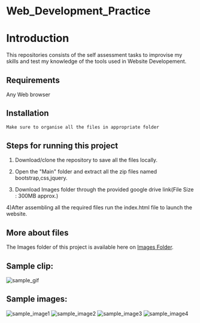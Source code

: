 # Web_Development_Practice


# Introduction

This repositories consists of the self assessment tasks to improvise my skills and test my knowledge of the tools used in Website Developement.
## Requirements

Any Web browser 

## Installation

```bash
Make sure to organise all the files in appropriate folder 
```

## Steps for running this project

1) Download/clone the repository to save all the files locally.

2) Open the "Main" folder and extract all the zip files named bootstrap,css,jquery.

3) Download Images folder through the provided google drive link(File Size : 300MB approx.)
      
 4)After assembling all the required files run the index.html file to launch the website.  
  

## More about files

The Images folder of this project is available here on [Images Folder](https://drive.google.com/open?id=1nrR6qrenAPhGQ8er_rPUoB0w18g0m-EL).

## Sample clip:
![sample_gif](websample.gif)

## Sample images:

![sample_image1](1.png)
![sample_image2](2.png)
![sample_image3](3.png)
![sample_image4](4.png)

